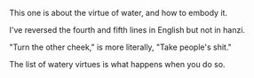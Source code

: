 This one
is about
the virtue of water,
and how to embody it.

I've reversed
the fourth and fifth lines
in English
but not in hanzi.

"Turn the other cheek,"
is more literally,
"Take people's shit."

The list
of watery virtues
is what happens
when you do so.
